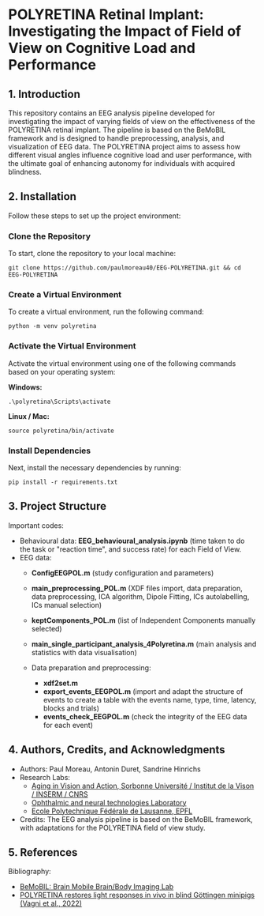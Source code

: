 # **POLYRETINA Retinal Implant: Investigating the Impact of Field of View on Cognitive Load  and Performance**
 
## **1. Introduction**
This repository contains an EEG analysis pipeline developed for investigating the impact of varying fields of view on the effectiveness of the POLYRETINA retinal implant. The pipeline is based on the BeMoBIL framework and is designed to handle preprocessing, analysis, and visualization of EEG data. The POLYRETINA project aims to assess how different visual angles influence cognitive load and user performance, with the ultimate goal of enhancing autonomy for individuals with acquired blindness.

## **2. Installation**

Follow these steps to set up the project environment:

### Clone the Repository
To start, clone the repository to your local machine:

```console
git clone https://github.com/paulmoreau40/EEG-POLYRETINA.git && cd EEG-POLYRETINA
```

### Create a Virtual Environment
To create a virtual environment, run the following command:

```console
python -m venv polyretina
```

### Activate the Virtual Environment
Activate the virtual environment using one of the following commands based on your operating system:

**Windows:**
```console
.\polyretina\Scripts\activate
```
**Linux / Mac:**
```console
source polyretina/bin/activate
```

### Install Dependencies
Next, install the necessary dependencies by running:

```console
pip install -r requirements.txt
```



## **3. Project Structure**
Important codes:
- Behavioural data: **EEG_behavioural_analysis.ipynb** (time taken to do the task or "reaction time", and success rate) for each Field of View.
- EEG data:
    - **ConfigEEGPOL.m** (study configuration and parameters)
    - **main_preprocessing_POL.m** (XDF files import, data preparation, data preprocessing, ICA algorithm, Dipole Fitting, ICs autolabelling, ICs manual selection)
    - **keptComponents_POL.m** (list of Independent Components manually selected)
    - **main_single_participant_analysis_4Polyretina.m** (main analysis and statistics with data visualisation)
 
    - Data preparation and preprocessing:
        - **xdf2set.m**
        - **export_events_EEGPOL.m** (import and adapt the structure of events to create a table with the events name, type, time, latency, blocks and trials)
        - **events_check_EEGPOL.m** (check the integrity of the EEG data for each event) 

## **4. Authors, Credits, and Acknowledgments**
- Authors: Paul Moreau, Antonin Duret, Sandrine Hinrichs
- Research Labs:
    - [Aging in Vision and Action, Sorbonne Université / Institut de la Vison / INSERM / CNRS](https://www.institut-vision.org/en/research/aging-vision-and-action#:~:text=Our%20team%20analyzes%20the%20aging,research%20and%20innovative%20technology%20transfer.)
    - [Ophthalmic and neural technologies Laboratory](https://ghezzi-lab.org/)
    - [Ecole Polytechnique Fédérale de Lausanne, EPFL](https://www.epfl.ch/fr/)
- Credits: The EEG analysis pipeline is based on the BeMoBIL framework, with adaptations for the POLYRETINA field of view study.

## **5. References**
Bibliography: 
- [BeMoBIL: Brain Mobile Brain/Body Imaging Lab](https://www.tu.berlin/en/bpn/research/berlin-mobile-brain-body-imaging-lab)
- [POLYRETINA restores light responses in vivo in blind Göttingen minipigs (Vagni et al., 2022)](https://www.nature.com/articles/s41467-022-31180-z)


